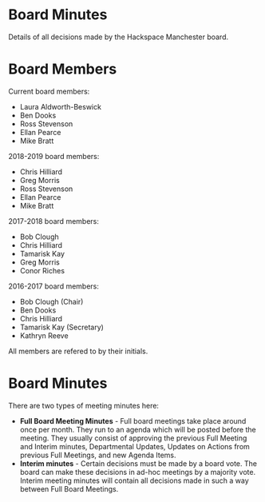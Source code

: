# Board Minutes

Details of all decisions made by the Hackspace Manchester board.

Board Members
============

Current board members:
- Laura Aldworth-Beswick
- Ben Dooks
- Ross Stevenson
- Ellan Pearce
- Mike Bratt

2018-2019 board members:
- Chris Hilliard
- Greg Morris
- Ross Stevenson
- Ellan Pearce
- Mike Bratt

2017-2018 board members:
- Bob Clough
- Chris Hilliard
- Tamarisk Kay
- Greg Morris
- Conor Riches

2016-2017 board members:
- Bob Clough (Chair)
- Ben Dooks
- Chris Hilliard
- Tamarisk Kay (Secretary)
- Kathryn Reeve

All members are refered to by their initials.

Board Minutes
=============

There are two types of meeting minutes here:
* **Full Board Meeting Minutes** - Full board meetings take place around once per month.  They run to an agenda which will be posted before the meeting.  They usually consist of approving the previous Full Meeting and Interim minutes, Departmental Updates, Updates on Actions from previous Full Meetings, and new Agenda Items.
* **Interim minutes** - Certain decisions must be made by a board vote. The board can make these decisions in ad-hoc meetings by a majority vote.  Interim meeting minutes will contain all decisions made in such a way between Full Board Meetings.  
